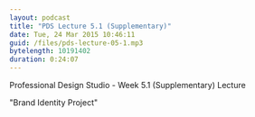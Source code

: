 ```yaml
---
layout: podcast
title: "PDS Lecture 5.1 (Supplementary)"
date: Tue, 24 Mar 2015 10:46:11
guid: /files/pds-lecture-05-1.mp3
bytelength: 10191402
duration: 0:24:07
---
```

Professional Design Studio - Week 5.1 (Supplementary) Lecture

"Brand Identity Project"